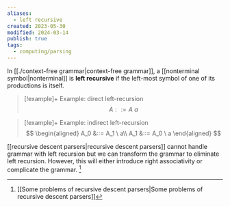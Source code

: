 ```yaml
---
aliases:
  - left recursive
created: 2023-05-30
modified: 2024-03-14
publish: true
tags:
  - computing/parsing
---
```

In [[./context-free grammar|context-free grammar]], a [[nonterminal symbol|nonterminal]] is **left recursive** if the left-most symbol of one of its productions is itself.

> [!example]+ Example: direct left-recursion
> $$
> A ::= A \ a
> $$

> [!example]+ Example: indirect left-recursion
> $$
> \begin{aligned}
> A_0 &::= A_1 \ a\\
> A_1 &::= A_0 \ a
> \end{aligned}
> $$

[[recursive descent parsers|recursive descent parsers]] cannot handle grammar with left recursion but we can transform the grammar to eliminate left recursion. However, this will either introduce right associativity or complicate the grammar. [^1]


[^1]: [[Some problems of recursive descent parsers|Some problems of recursive descent parsers]]